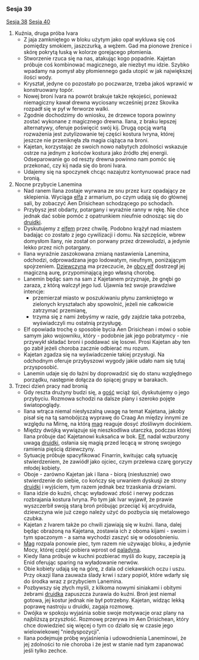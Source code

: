 ### Sesja 39
[Sesja 38](#sesja-38) [Sesja 40](#sesja-40)
1. Kuźnia, druga próba Ivara
    - Z jaja zamkniętego w bloku użytym jako opał wykluwa się coś pomiędzy smokiem, jaszczurką, a wężem. Gad ma pionowe źrenice i skórę pokrytą łuską w kolorze gorejącego płomienia.
    - Stworzenie rzuca się na nas, atakując kogo popadnie. Kajetan próbuje coś kombinować magicznego, ale niezbyt mu idzie. Szybko wpadamy na pomysł aby płomiennego gada utopić w jak największej ilości wody.
    - Kryształ, jedyne co pozostało po poczwarze, trzeba jakoś wprawić w konstruowany topór. 
    - Nowej broni Ivara na powrót brakuje także rękojeści, ponieważ niemagiczny kawał drewna wyciosany wcześniej przez Skovika rozpadł się w pył w ferworze walki.
    - Zgodnie dochodzimy do wniosku, że drzewce topora powinny zostać wykonane z magicznego drewna. Ilana, z braku lepszej alternatywy, oferuje poświęcić swój kij. Drugą opcją wartą rozważenia jest zutylizowanie tej części kostura Ivryna, której jeszcze nie przeniknęła zła magia ciążąca na broni.
    - Kajetan, korzystając ze swoich nowo nabytych zdolności wskazuje ostrze na jednym z końców kostura jako źródło złej energii. Odseparowanie go od reszty drewna powinno nam pomóc się przekonać, czy kij nada się do broni Ivara.
    - Udajemy się na spoczynek chcąc nazajutrz kontynuować prace nad bronią.
2. Nocne przybycie Lanemina
    - Nad ranem Ilana zostaje wyrwana ze snu przez kurz opadający ze sklepienia. Wyciąga [elfa](Kajetan) z armarium, po czym udają się do głównej sali, by zobaczyć Aen Drisichean schodzącego po schodach. 
    - Przybysz jest obdarty, potargany i wyraźnie ranny w rękę. Nie chce jednak dać sobie pomóc z opatrunkiem nieufnie odnosząc się do [druidki](Ilana).
    - Dyskutujemy z [elfem](Lanemin) przez chwilę. Podobno krążył nad miastem badając co zostało z jego cywilizacji i domu. Na szczęście, wbrew domysłom Ilany, nie został on porwany przez drzewoludzi, a jedynie lekko przez nich potargany. 
    - Ilana wyraźnie zaszokowana zmianą nastawienia Lanemina, odchodzi, odprowadzana jego lodowatym, nieufnym, poniżającym spojrzeniem. [Dziewczyna](Ilana) ma przeczucie, że [obcy elf](Lanemin) dostrzegł jej magiczną aurę, przypominającą jego własną chorobę.
    - Lanemin będąc sam na sam z Kajetanem przyznaje, że gnębi go zaraza, z którą walczył jego lud. Ujawnia też swoje prawdziwe intencje: 
        - przemierzał miasto w poszukiwaniu płynu zamkniętego w zielonych kryształach aby spowolnić, jeżeli nie całkowicie zatrzymać przemianę,
        - trzyma się z nami żebyśmy w razie, gdy zajdzie taka potrzeba, wyświadczyli mu ostatnią przysługę.
    - Elf opowiada trochę o sposobie bycia Aen Drisichean i mówi o sobie samym jako wojowniku, który - podobnie jak jego pobratymcy - nie przywykł składać broni i poddawać się losowi. Prosi Kajetan aby ten go zabił jeżeli choroba zacznie odbierać mu rozum.
    - Kajetan zgadza się na wyświadczenie takiej przysługi. Na odchodnym oferuje przybyszowi wygody jakie udało nam się tutaj przysposobić. 
    - Lanemin udaje się do łaźni by doprowadzić się do stanu względnego porządku, następnie dołącza do śpiącej grupy w barakach.
3. Trzeci dzień pracy nad bronią
    - Gdy reszta drużyny budzi się, a [gość](Lanemin) wciąż śpi, dyskutujemy o jego przybyciu. Rozmowa schodzi na dalsze plany i szeroko pojęte światopoglądy. 
    - Ilana wtrąca niemal niesłyszalną uwagę na temat Kajetana, jakoby pisał się na tą samobójczą wyprawę do Craag An między innymi ze względu na Mirnę, na którą [mag](Kajetan) reaguje dosyć złośliwym docinkiem.
    - Między dwójką wywiązuje się nieszkodliwa utarczka, podczas której Ilana próbuje dać Kajetanowi kuksańca w bok. [Elf](Kajetan), nadal wzburzony uwagą [druidki](Ilana), osłania się magią przed lecącą w stronę swojego ramienia pięścią dziewczyny. 
    - Sytuację próbuje spacyfikować Finarrin, kwitując całą sytuację stwierdzeniem, że zawiódł jako ojciec, czym przelewa czarę goryczy młodej kobiety. 
    - Oboje - zarówno Kajetan jak i Ilana - biorą (niesłusznie) owo stwierdzenie do siebie, co kończy się urwaniem dyskusji ze strony [druidki](Ilana) i wyjściem, tym razem jednak bez trzaskania drzwiami.
    - Ilana idzie do kuźni, chcąc wyładować złość i nerwy podczas rozbrajania kostura Ivryna. Po tym jak Ivar wyjawił, że prawie wyszczerbił swoją starą broń próbując przeciąć kij arcydruida, dziewczyna wie już czego należy użyć do pozbycia się metalowego czubka.
    - Kajetan z Ivarem także po chwili zjawiają się w kuźni. Ilana, dalej będąc obrażoną na Kajetana, zostawia ich z oboma kijami - swoim i tym spaczonym - a sama wychodzi zaszyć się w odosobnieniu.
    - [Mag](Kajetan) rozpala ponowie piec, tym razem nie używając bloku, a jedynie Mocy, której część pobiera wprost od [paladyna](Ivar). 
    - Kiedy Ilana próbuje w kuchni pozbierać myśli do kupy, zaczepia ją Enid oferując sparing na wyładowanie nerwów.
    - Obie kobiety udają się na górę, z dala od ciekawskich oczu i uszu. Przy okazji Ilana zauważa ślady krwi i szary popiół, które wdarły się do środka wraz z przybyciem Lanemina.
    - Pozbywszy się złych myśli, z kilkoma nowymi siniakami i obitymi żebrami [druidka](Ilana) zapuszcza żurawia do kuźni. Broń jest niemal gotowa, jej kostur jednak nie był potrzebny. Kajetan, widząc lekką poprawę nastroju u druidki, zagaja rozmowę.
    - Dwójka w spokoju wyjaśnia sobie swoje motywacje oraz plany na najbliższą przyszłość. Rozmowę przerywa im Aen Drisichean, który chce dowiedzieć się więcej o tym co działo się w czasie jego wielowiekowej "niedyspozycji".
    - Ilana podejmuje próbę wyjaśnienia i udowodnienia Laneminowi, że jej zdolności to nie choroba i że jest w stanie nad tym zapanować jeśli tylko zechce.